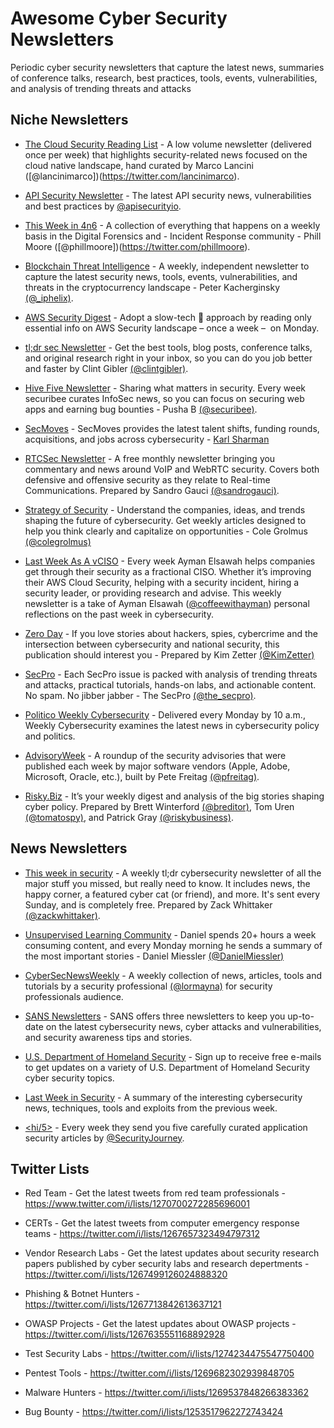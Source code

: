 # Awesome Cyber Security Newsletters

Periodic cyber security newsletters that capture the latest news, summaries of conference talks, research, best practices, tools, events, vulnerabilities, and analysis of trending threats and attacks

## Niche Newsletters 

- [The Cloud Security Reading List](https://cloudseclist.com/) - A low volume newsletter (delivered once per week) that highlights security-related news focused on the cloud native landscape, hand curated by Marco Lancini ([@lancinimarco])(https://twitter.com/lancinimarco).

- [API Security Newsletter](https://apisecurity.io/) - The latest API security news, vulnerabilities and best practices by [@apisecurityio](https://twitter.com/apisecurityio).

- [This Week in 4n6](https://thisweekin4n6.com/) - A collection of everything that happens on a weekly basis in the Digital Forensics and - Incident Response community - Phill Moore ([@phillmoore])(https://twitter.com/phillmoore).

- [Blockchain Threat Intelligence](https://www.blockthreat.io/) - A weekly, independent newsletter to capture the latest security news, tools, events, vulnerabilities, and threats in the cryptocurrency landscape - Peter Kacherginsky [(@\_iphelix)](https://twitter.com/_iphelix).

- [AWS Security Digest](https://asd.zoph.io) - Adopt a slow-tech 🐌 approach by reading only essential info on AWS Security landscape – once a week –  on Monday.

- [tl;dr sec Newsletter](https://tldrsec.com/) - Get the best tools, blog posts, conference talks, and original research right in your inbox, so you can do you job better and faster by Clint Gibler [(@clintgibler)](https://twitter.com/clintgibler).

- [Hive Five Newsletter](https://securib.ee/newsletter/) - Sharing what matters in security. Every week securibee curates InfoSec news, so you can focus on securing web apps and earning bug bounties - Pusha B [(@securibee)](https://twitter.com/securibee).

- [SecMoves](https://www.linkedin.com/newsletters/secmoves-6890336717535006720/) - SecMoves provides the latest talent shifts, funding rounds, acquisitions, and jobs across cybersecurity - [Karl Sharman](https://www.linkedin.com/in/karl-sharmancybersecurity/)

- [RTCSec Newsletter](https://www.rtcsec.com/newsletter/) - A free monthly newsletter bringing you commentary and news around VoIP and WebRTC security. Covers both defensive and offensive security as they relate to Real-time Communications. Prepared by Sandro Gauci [(@sandrogauci)](https://twitter.com/sandrogauci).

- [Strategy of Security](https://strategyofsecurity.com/) - Understand the companies, ideas, and trends shaping the future of cybersecurity. Get weekly articles designed to help you think clearly and capitalize on opportunities - Cole Grolmus [(@colegrolmus)](https://twitter.com/colegrolmus)

- [Last Week As A vCISO](https://www.lastweekasavciso.com/) - Every week Ayman Elsawah helps companies get through their security as a fractional CISO. Whether it’s improving their AWS Cloud Security, helping with a security incident, hiring a security leader, or providing research and advise. This weekly newsletter is a take of Ayman Elsawah ([@coffeewithayman](https://twitter.com/coffeewithayman)) personal reflections on the past week in cybersecurity.

- [Zero Day](https://zetter.substack.com) - If you love stories about hackers, spies, cybercrime and the intersection between cybersecurity and national security, this publication should interest you - Prepared by Kim Zetter [(@KimZetter)](https://twitter.com/KimZetter)

- [SecPro](https://security.packt.com/) - Each SecPro issue is packed with analysis of trending threats and attacks, practical tutorials, hands-on labs, and actionable content. No spam. No jibber jabber - The SecPro [(@the_secpro)](https://twitter.com/the_secpro).

- [Politico Weekly Cybersecurity](https://www.politico.com/newsletters/weekly-cybersecurity) - Delivered every Monday by 10 a.m., Weekly Cybersecurity examines the latest news in cybersecurity policy and politics. 

- [AdvisoryWeek](https://advisoryweek.com/) - A roundup of the security advisories that were published each week by major software vendors (Apple, Adobe, Microsoft, Oracle, etc.), built by Pete Freitag [(@pfreitag)](https://twitter.com/pfreitag).

- [Risky.Biz](https://srslyriskybiz.substack.com/subscribe) - It’s your weekly digest and analysis of the big stories shaping cyber policy. Prepared by Brett Winterford [(@breditor)](https://twitter.com/breditor), Tom Uren [(@tomatospy)](https://twitter.com/tomatospy), and Patrick Gray [(@riskybusiness)](https://twitter.com/riskybusiness).


## News Newsletters 

- [This week in security](https://this.weekinsecurity.com/) - A weekly tl;dr cybersecurity newsletter of all the major stuff you missed, but really need to know. It includes news, the happy corner, a featured cyber cat (or friend), and more. It's sent every Sunday, and is completely free. Prepared by Zack Whittaker [(@zackwhittaker)](https://twitter.com/zackwhittaker).

- [Unsupervised Learning Community](https://danielmiessler.com/newsletter/) - Daniel spends 20+ hours a week consuming content, and every Monday morning he sends a summary of the most important stories - Daniel Miessler [(@DanielMiessler)](https://twitter.com/DanielMiessler)

- [CyberSecNewsWeekly](https://buttondown.email/CybersecNewsWeekly) - A weekly collection of news, articles, tools and tutorials by a security professional [(@lormayna)](https://twitter.com/lormayna) for security professionals audience.

- [SANS Newsletters](https://www.sans.org/newsletters/) - SANS offers three newsletters to keep you up-to-date on the latest cybersecurity news, cyber attacks and vulnerabilities, and security awareness tips and stories.

- [U.S. Department of Homeland Security](https://public.govdelivery.com/accounts/USDHS/subscriber/new) - Sign up to receive free e-mails to get updates on a variety of U.S. Department of Homeland Security cyber security topics.

- [Last Week in Security](https://blog.badsectorlabs.com) - A summary of the interesting cybersecurity news, techniques, tools and exploits from the previous week.

- [<hi/5>](https://info.securityjourney.com/hi5signup) - Every week they send you five carefully curated application security articles by [@SecurityJourney](https://twitter.com/SecurityJourney).


## Twitter Lists

- Red Team - Get the latest tweets from red team professionals - https://www.twitter.com/i/lists/1270700272285696001

- CERTs - Get the latest tweets from computer emergency response teams - https://twitter.com/i/lists/1267657323494797312

- Vendor Research Labs - Get the latest updates about security research papers published by cyber security labs and research depertments - https://twitter.com/i/lists/1267499126024888320

- Phishing & Botnet Hunters - https://twitter.com/i/lists/1267713842613637121

- OWASP Projects - Get the latest updates about OWASP projects - https://twitter.com/i/lists/1267635551168892928

- Test Security Labs - https://twitter.com/i/lists/1274234475547750400

- Pentest Tools - https://twitter.com/i/lists/1269682302939848705

- Malware Hunters - https://twitter.com/i/lists/1269537848266383362

- Bug Bounty - https://twitter.com/i/lists/1253517962272743424
